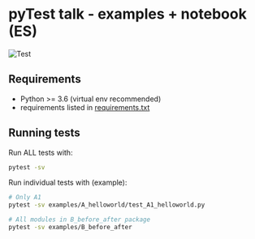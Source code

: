 # pyTest talk - examples + notebook (ES)

![Test](https://github.com/David-Lor/pytest-talk-examples/workflows/Test/badge.svg)

## Requirements

- Python >= 3.6 (virtual env recommended)
- requirements listed in [requirements.txt](requirements.txt)

## Running tests

Run ALL tests with:

```bash
pytest -sv
```

Run individual tests with (example):

```bash
# Only A1
pytest -sv examples/A_helloworld/test_A1_helloworld.py

# All modules in B_before_after package
pytest -sv examples/B_before_after
```
